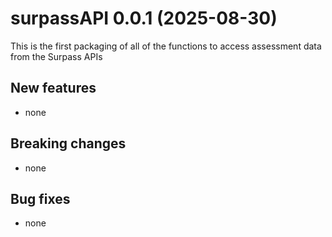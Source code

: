 # surpassAPI 0.0.1 (2025-08-30)

This is the first packaging of all of the functions to access assessment data from the Surpass APIs

## New features

* none

## Breaking changes

* none

## Bug fixes

* none
